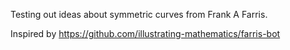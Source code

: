 
Testing out ideas about symmetric curves from Frank A Farris.

Inspired by https://github.com/illustrating-mathematics/farris-bot
